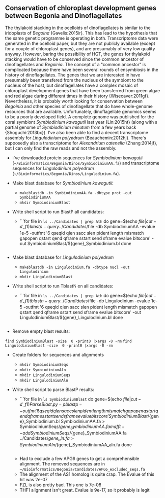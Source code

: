 ## Conservation of chloroplast development genes between Begonia and Dinoflagellates

The thylakoid stacking in the ocelloids of dinoflagellates is similar to the iridoplasts of *Begoina* {Gavelis:2015ir}. This has lead to the hypothesis that the same genetic programme is operating in both. Transcriptome data were generated in the ocelloid paper, but they are not publicly available (except for a couple of chloroplast genes), and are presumably of very low quality anyway. However, baring the possibility of HGT, the genes for thylakoid stacking would have to be conserved since the common ancestor of dinoflagellates and *Begoinia*. The concept of a "common ancestor" is complicated because there have been several rounds of ensymbiosis in the history of dinoflagellates. The genes that we are interested in have presumably been transfered from the nucleus of the symbiont to the nucleus of the host, but dinoflagellates have a complex mosaic of chloroplast development genes that have been transferred from green algae and red algae during different times in their history {Wisecaver:2011gf}. Nevertheless, it is probably worth looking for conservation between *Begoinia* and other species of dinoflagellate that do have whole-genome resources that are available. Unfortunately, dinoflagellate genomics seems to be a poorly developed field. A complete genome was published for the coral symbiont *Symbiodinium kawagutii* last year {Lin:2015ht} (along with a partial genome of *Symbiodinium minutum* from a few years back {Shoguchi:2013bx}). I've also been able to find a decent transcriptome assembly for *Lingulodinium polyedrum* {Beauchemin:2012hj}. There's supposedly also a transcriptome for *Alexandrium catenella* {Zhang:2014jf}, but I can only find the raw reads and not the assembly.

- I've downloaded protein sequences for *Symbiodinium kawagutii* (`~/Bioinformatics/Begonia/Dinos/SymbiodiniumAA.fa`) and transcriptome sequences for *Lingulodinium polyedrum* (`~/Bioinformatics/Begonia/Dinos/Lingulodinium.fa`).

- Make blast database for *Symbiodinium kawagutii*:
    - ```makeblastdb -in SymbiodiniumAA.fa -dbtype prot -out SymbiodiniumAA```
    - ```mkdir SymbiodiniumBlast```
- Write shell script to run BlastP all candidates:
    - ```for file in `ls ../Candidates | grep Ath`
             do
             gene=$(echo $file | cut -d_ -f1)
             blastp -query ../Candidates/$file -db SymbiodiniumAA -evalue 1e-5 -outfmt '6                           qseqid qlen sacc slen pident length mismatch gapopen qstart qend qframe sstart send sframe evalue bitscore' -out SymbiodiniumBlast/${gene}_Symbiodinium.bl
             done 
      ```

- Make blast database for *Lingulodinium polyedrum*
    - ```makeblastdb -in Lingulodinium.fa -dbtype nucl -out Lingulodinium```
    - ```mkdir LingulodiniumBlast```
- Write shell script to run TblastN on all candidates:
    - ```for file in `ls ../Candidates | grep Ath`
             do
             gene=$(echo $file | cut -d_ -f1)
             tblastn -query ../Candidates/$file -db Lingulodinium -evalue 1e-5 -outfmt '6                           qseqid qlen sacc slen pident length mismatch gapopen qstart qend qframe sstart send sframe evalue bitscore' -out LingulodiniumBlast/${gene}_Lingulodinium.bl
             done 
      ```
- Remove empty blast results:

```find SymbiodiniumBlast -size  0 -print0 |xargs -0 -rm```
```find LingulodiniumBlast -size  0 -print0 |xargs -0 -rm```
         
- Create folders for sequences and alignments
    - ```mkdir SymbiodiniumSeqs```
    - ```mkdir SymbiodiniumAln```
    - ```mkdir LingulodiniumSeqs```
    - ```mkdir LingulodiniumAln```
    
- Write shell script to parse BlastP results:
    - ```for file in `ls SymbiodiniumBlast`
             do
             gene=$(echo $file | cut -d_ -f1)
             ParseBlast.py -p blastp --outfmt '6 qseqid qlen sacc slen pident length mismatch gapopen qstart qend qframe sstart send sframe evalue bitscore' SymbiodiniumBlast/${gene}_Symbiodinium.bl SymbiodiniumAA.fa > SymbiodiniumSeqs/${gene}_SymbiodiniumAA.fa
             mafft --add SymbiodiniumSeqs/${gene}_SymbiodiniumAA.fa ../Candidates/${gene}_aln.fa > SymbiodiniumAln/${gene}_SymbiodiniumAA_aln.fa 
             done 
      ```

    - Had to exclude a few APG6 genes to get a comprehensible alignment. The removed sequences are in `~/Bioinformatics/Begonia/Candidates/APG6_excluded_seqs.fa`
    - The alignment of the AS1 homolog is quite crap. The Evalue of this hit was 2e-07
    - FZL is also pretty bad. This one is 7e-08
    - THF1 alignment isn't great. Evalue is 9e-17, so it probably is legit
    

